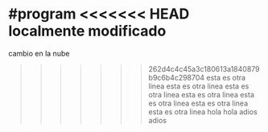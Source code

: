  #program
<<<<<<< HEAD
localmente modificado
=======
cambio en la nube
>>>>>>> 262d4c4c45a3c180613a1840879b9c6b4c298704
esta es otra linea
esta es otra linea
esta es otra linea
esta es otra linea
esta es otra linea
esta es otra linea
esta es otra linea
hola
hola
adios 
adios

